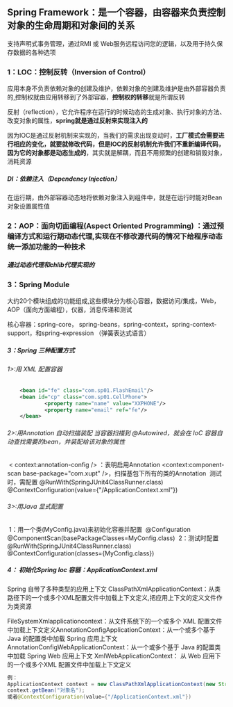 ## Spring Framework：是一个容器，由容器来负责控制对象的生命周期和对象间的关系

支持声明式事务管理，通过RMI 或 Web服务远程访问您的逻辑，以及用于持久保存数据的各种选项

### 1：LOC：控制反转（Inversion of Control）

​	应用本身不负责依赖对象的创建及维护，依赖对象的创建及维护是由外部容器负责的,控制权就由应用转移到了外部容器，**控制权的转移**就是所谓反转

反射（reflection），它允许程序在运行的时候动态的生成对象、执行对象的方法、改变对象的属性，**spring就是通过反射来实现注入的**

因为IOC是通过反射机制来实现的，当我们的需求出现变动时，**工厂模式会需要进行相应的变化，就要就修改代码，但是IOC的反射机制允许我们不重新编译代码，因为它的对象都是动态生成的**，其实就是解耦，而且不用频繁的创建和销毁对象，消耗资源

#####    DI：依赖注入（Dependency Injection）

​	在运行期，由外部容器动态地将依赖对象注入到组件中，就是在运行时能对Bean对象设置属性值

### 2：AOP：面向切面编程(Aspect Oriented Programming) ：通过预编译方式和运行期动态代理,实现在不修改源代码的情况下给程序动态统一添加功能的一种技术

##### 通过动态代理和chlib代理实现的

### 3：Spring Module

​	大约20个模块组成的功能组成,这些模块分为核心容器，数据访问/集成，Web，AOP（面向方面​​编程），仪器，消息传递和测试

   核心容器：spring-core， spring-beans，spring-context，spring-context-support，和spring-expression （弹簧表达式语言）

##### 3：Spring 三种配置方式

######    1>:用 XML 配置容器

```xml
	<bean id="fe" class="com.sp01.FlashEmail"/>
  	<bean id="cp" class="com.sp01.CellPhone">
        	<property name="name" value="XXPHONE"/>
        	<property name="email" ref="fe"/>
  	</bean>
```

######    2>:用Annotation 自动扫描装配 当容器扫描到 @Autowired，就会在 IoC 容器自动查找需要的bean，并装配给该对象的属性

​	< context:annotation-config />  ：表明启用Annotation
​	<context:component-scan base-package="com.xupt" />，扫描基包下所有的类的Annotation
​	测试时，需配置
​		@RunWith(SpringJUnit4ClassRunner.class)
​		@ContextConfiguration(value={"/ApplicationContext.xml"})

######    3>:用Java 显式配置

​	1：用一个类(MyConfig.java)来初始化容器并配置
​		@Configuration
​		@ComponentScan(basePackageClasses=MyConfig.class)
​	2：测试时配置
​		@RunWith(SpringJUnit4ClassRunner.class)
​		@ContextConfiguration(classes={MyConfig.class})



##### 4： 初始化Spring Ioc 容器：ApplicationContext.xml

Spring 自带了多种类型的应用上下文
ClassPathXmlApplicationContext：从类路径下的一个或多个XML配置文件中加载上下文定义,把应用上下文的定义文件作为类资源

FileSystemXmlapplicationcontext：从文件系统下的一个或多个 XML 配置文件中加载上下文定义AnnotationConfigApplicationContext：从一个或多个基于 Java 的配置类中加载 Spring 应用上下文
AnnotationConfigWebApplicationContext：从一个或多个基于 Java 的配置类中加载 Spring Web 应用上下文
XmlWebApplicationContext： 从 Web 应用下的一个或多个XML 配置文件中加载上下文定义

```java
例：
ApplicationContext context = new ClassPathXmlApplicationContext(new String[] {"services.xml","daos.xml"});
context.getBean("对象名");
或者@ContextConfiguration(value={"/ApplicationContext.xml"})
```


